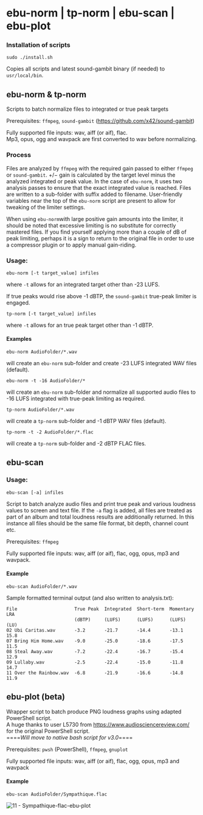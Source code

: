 # ebu-norm | tp-norm | ebu-scan | ebu-plot

### Installation of scripts

`sudo ./install.sh`

Copies all scripts and latest sound-gambit binary (if needed) to `usr/local/bin`. 

## ebu-norm & tp-norm

Scripts to batch normalize files to integrated or true peak targets

Prerequisites: `ffmpeg`, `sound-gambit` (https://github.com/x42/sound-gambit)

Fully supported file inputs: wav, aiff (or aif), flac.  
Mp3, opus, ogg and wavpack are first converted to wav before normalizing.

### Process
Files are analyzed by `ffmpeg` with the required gain passed to either `ffmpeg` or `sound-gambit`. 
+/− gain is calculated by the target level minus the analyzed integrated or peak value.
In the case of `ebu-norm`, it uses two analysis passes to ensure that the exact integrated value is reached.
Files are written to a sub-folder with suffix added to filename. User-friendly variables near the top of the `ebu-norm` script are present to allow for tweaking of the limiter settings. 

When using `ebu-norm`with large positive gain amounts into the limiter, it should be noted that excessive limiting is no substitute for correctly mastered files. If you find yourself applying more than a couple of dB of peak limiting, perhaps it is a sign to return to the original file in order to use a compressor plugin or to apply manual gain-riding.

### Usage: 
```shell
ebu-norm [-t target_value] infiles
```
where ```-t``` allows for an integrated target other than -23 LUFS.

If true peaks would rise above -1 dBTP, the `sound-gambit` true-peak limiter is engaged.

```shell
tp-norm [-t target_value] infiles
```
where ```-t``` allows for an true peak target other than -1 dBTP.

#### Examples

```shell
ebu-norm AudioFolder/*.wav
```
will create an `ebu-norm` sub-folder and create -23 LUFS integrated WAV files (default).

```shell
ebu-norm -t -16 AudioFolder/* 
```
will create an `ebu-norm` sub-folder and normalize all supported audio files to -16 LUFS integrated with true-peak limiting as required. 

```shell
tp-norm AudioFolder/*.wav
```
will create a `tp-norm` sub-folder and -1 dBTP WAV files (default). 

```shell
tp-norm -t -2 AudioFolder/*.flac
```
will create a `tp-norm` sub-folder and -2 dBTP FLAC files. 

## ebu-scan

### Usage: 
```shell
ebu-scan [-a] infiles
```
Script to batch analyze audio files and print true peak and various loudness values to screen and text file. If the `-a` flag is added, all files are treated as part of an album and total loudness results are additionally returned. In this instance all files should be the same file format, bit depth, channel count etc.

Prerequisites: `ffmpeg`

Fully supported file inputs: wav, aiff (or aif), flac, ogg, opus, mp3 and wavpack.  

#### Example

```shell
ebu-scan AudioFolder/*.wav
```
Sample formatted terminal output (and also written to analysis.txt):
```shell
File                     True Peak  Integrated  Short-term  Momentary  LRA
                         (dBTP)     (LUFS)      (LUFS)      (LUFS)     (LU)
02 Ubi Caritas.wav       -3.2       -21.7       -14.4       -13.1      15.8
07 Bring Him Home.wav    -9.0       -25.0       -18.6       -17.5      11.5
08 Steal Away.wav        -7.2       -22.4       -16.7       -15.4      12.9
09 Lullaby.wav           -2.5       -22.4       -15.0       -11.8      14.7
11 Over the Rainbow.wav  -6.8       -21.9       -16.6       -14.8      11.9

```

## ebu-plot (beta)
Wrapper script to batch produce PNG loudness graphs using adapted PowerShell script.  
A huge thanks to user L5730 from https://www.audiosciencereview.com/ for the original PowerShell script.  
====_Will move to native bash script for v3.0_====

Prerequisites: `pwsh` (PowerShell), `ffmpeg`, `gnuplot` 

Fully supported file inputs: wav, aiff (or aif), flac, ogg, opus, mp3 and wavpack 

#### Example

```shell
ebu-scan AudioFolder/Sympathique.flac
```
![11 - Sympathique-flac-ebu-plot](https://user-images.githubusercontent.com/79659262/110396624-2d794680-8025-11eb-8de7-64bdc5b154fe.png)

